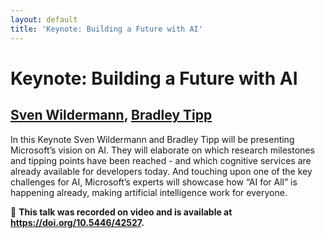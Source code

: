 ```yaml
---
layout: default
title: 'Keynote: Building a Future with AI'
---
```


# Keynote: Building a Future with AI

## [Sven Wildermann](../../speaker/PLTTQ3/), [Bradley Tipp](../../speaker/RKFTQ8/)

In this Keynote Sven Wildermann and Bradley Tipp will be presenting Microsoft’s vision on AI. They will elaborate on which research milestones and tipping points have been reached - and which cognitive services are already available for developers today. And touching upon one of the key challenges for AI, Microsoft’s experts will showcase how “AI for All” is happening already, making artificial intelligence work for everyone.

🎥 **This talk was recorded on video and is available at <https://doi.org/10.5446/42527>.**